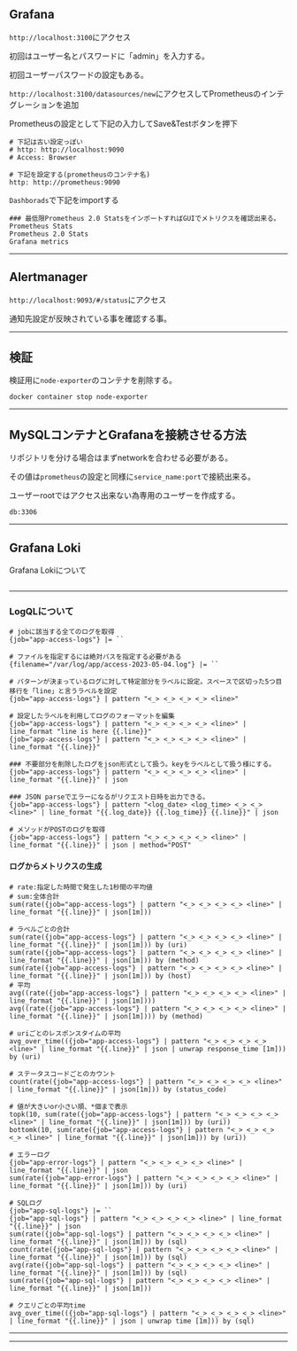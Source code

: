 ## Grafana


`http://localhost:3100`にアクセス


初回はユーザー名とパスワードに「admin」を入力する。

初回ユーザーパスワードの設定もある。


`http://localhost:3100/datasources/new`にアクセスしてPrometheusのインテグレーションを追加

Prometheusの設定として下記の入力してSave&Testボタンを押下

```shell
# 下記は古い設定っぽい
# http: http://localhost:9090
# Access: Browser

# 下記を設定する(prometheusのコンテナ名)
http: http://prometheus:9090
```

`Dashborads`で下記をimportする

```shell
### 最低限Prometheus 2.0 StatsをインポートすればGUIでメトリクスを確認出来る。
Prometheus Stats
Prometheus 2.0 Stats
Grafana metrics
```


---

## Alertmanager


`http://localhost:9093/#/status`にアクセス

通知先設定が反映されている事を確認する事。

---
## 検証


検証用に`node-exporter`のコンテナを削除する。

```shell
docker container stop node-exporter
```

---

## MySQLコンテナとGrafanaを接続させる方法

リポジトリを分ける場合はまずnetworkを合わせる必要がある。

その値は`prometheus`の設定と同様に`service_name:port`で接続出来る。

ユーザーrootではアクセス出来ない為専用のユーザーを作成する。

```shell
db:3306
```

---

## Grafana Loki

Grafana Lokiについて

```shell

```

---

### LogQLについて

```logql
# jobに該当する全てのログを取得
{job="app-access-logs"} |= ``

# ファイルを指定するには絶対パスを指定する必要がある
{filename="/var/log/app/access-2023-05-04.log"} |= ``

# パターンが決まっているログに対して特定部分をラベルに設定。スペースで区切った5つ目移行を「line」と言うラベルを設定
{job="app-access-logs"} | pattern "<_> <_> <_> <_> <line>"

# 設定したラベルを利用してログのフォーマットを編集
{job="app-access-logs"} | pattern "<_> <_> <_> <_> <line>" | line_format "line is here {{.line}}"
{job="app-access-logs"} | pattern "<_> <_> <_> <_> <line>" | line_format "{{.line}}"

### 不要部分を削除したログをjson形式として扱う。keyをラベルとして扱う様にする。
{job="app-access-logs"} | pattern "<_> <_> <_> <_> <line>" | line_format "{{.line}}" | json

### JSON parseでエラーになるがリクエスト日時を出力できる。
{job="app-access-logs"} | pattern "<log_date> <log_time> <_> <_> <line>" | line_format "{{.log_date}} {{.log_time}} {{.line}}" | json

# メソッドがPOSTのログを取得
{job="app-access-logs"} | pattern "<_> <_> <_> <_> <line>" | line_format "{{.line}}" | json | method="POST"

```

#### ログからメトリクスの生成

```logql
# rate:指定した時間で発生した1秒間の平均値
# sum:全体合計
sum(rate({job="app-access-logs"} | pattern "<_> <_> <_> <_> <line>" | line_format "{{.line}}" | json[1m]))

# ラベルごとの合計
sum(rate({job="app-access-logs"} | pattern "<_> <_> <_> <_> <line>" | line_format "{{.line}}" | json[1m])) by (uri)
sum(rate({job="app-access-logs"} | pattern "<_> <_> <_> <_> <line>" | line_format "{{.line}}" | json[1m])) by (method)
sum(rate({job="app-access-logs"} | pattern "<_> <_> <_> <_> <line>" | line_format "{{.line}}" | json[1m])) by (host)
# 平均
avg((rate({job="app-access-logs"} | pattern "<_> <_> <_> <_> <line>" | line_format "{{.line}}" | json[1m])))
avg((rate({job="app-access-logs"} | pattern "<_> <_> <_> <_> <line>" | line_format "{{.line}}" | json[1m]))) by (method)

# uriごとのレスポンスタイムの平均
avg_over_time(({job="app-access-logs"} | pattern "<_> <_> <_> <_> <line>" | line_format "{{.line}}" | json | unwrap response_time [1m])) by (uri)

# ステータスコードごとのカウント
count(rate({job="app-access-logs"} | pattern "<_> <_> <_> <_> <line>" | line_format "{{.line}}" | json[1m])) by (status_code)

# 値が大きいor小さい順、*個まで表示
topk(10, sum(rate({job="app-access-logs"} | pattern "<_> <_> <_> <_> <line>" | line_format "{{.line}}" | json[1m])) by (uri))
bottomk(10, sum(rate({job="app-access-logs"} | pattern "<_> <_> <_> <_> <line>" | line_format "{{.line}}" | json[1m])) by (uri))

# エラーログ
{job="app-error-logs"} | pattern "<_> <_> <_> <_> <line>" | line_format "{{.line}}" | json
sum(rate({job="app-error-logs"} | pattern "<_> <_> <_> <_> <line>" | line_format "{{.line}}" | json[1m])) by (uri)

# SQLログ
{job="app-sql-logs"} |= ``
{job="app-sql-logs"} | pattern "<_> <_> <_> <_> <line>" | line_format "{{.line}}" | json
sum(rate({job="app-sql-logs"} | pattern "<_> <_> <_> <_> <line>" | line_format "{{.line}}" | json[1m])) by (sql)
count(rate({job="app-sql-logs"} | pattern "<_> <_> <_> <_> <line>" | line_format "{{.line}}" | json[1m])) by (sql)
avg(rate({job="app-sql-logs"} | pattern "<_> <_> <_> <_> <line>" | line_format "{{.line}}" | json[1m])) by (sql)
sum(rate({job="app-sql-logs"} | pattern "<_> <_> <_> <_> <line>" | line_format "{{.line}}" | json[1m]))

# クエリごとの平均time
avg_over_time(({job="app-sql-logs"} | pattern "<_> <_> <_> <_> <line>" | line_format "{{.line}}" | json | unwrap time [1m])) by (sql)
```

---

---

